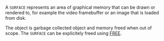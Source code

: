 A `SURFACE` represents an area of graphical memory that can be drawn or rendered to, for example the video framebuffer or an image that is loaded from disk.

The object is garbage collected object and memory freed when out of scope. The `SURFACE` can be explicitely freed using [FREE](FREE).
